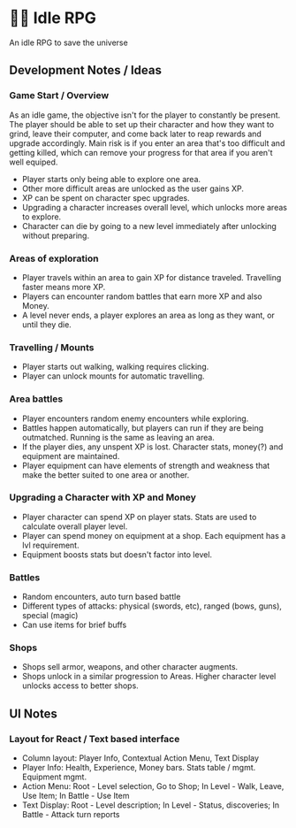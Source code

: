 # 🧙‍♂️ Idle RPG 

An idle RPG to save the universe

## Development Notes / Ideas

### Game Start / Overview
 As an idle game, the objective isn't for the player to constantly be present. The player should be able to set up their character and how they want to grind, leave their computer, and come back later to reap rewards and upgrade accordingly. Main risk is if you enter an area that's too difficult and getting killed, which can remove your progress for that area if you aren't well equiped.

 - Player starts only being able to explore one area.
 - Other more difficult areas are unlocked as the user gains XP.
 - XP can be spent on character spec upgrades.
 - Upgrading a character increases overall level, which unlocks more areas to explore.
 - Character can die by going to a new level immediately after unlocking without preparing.

### Areas of exploration
 - Player travels within an area to gain XP for distance traveled. Travelling faster means more XP.
 - Players can encounter random battles that earn more XP and also Money.
 - A level never ends, a player explores an area as long as they want, or until they die.

### Travelling / Mounts
 - Player starts out walking, walking requires clicking.
 - Player can unlock mounts for automatic travelling.

### Area battles
 - Player encounters random enemy encounters while exploring.
 - Battles happen automatically, but players can run if they are being outmatched. Running is the same as leaving an area.
 - If the player dies, any unspent XP is lost. Character stats, money(?) and equipment are maintained.
 - Player equipment can have elements of strength and weakness that make the better suited to one area or another.

### Upgrading a Character with XP and Money
 - Player character can spend XP on player stats. Stats are used to calculate overall player level.
 - Player can spend money on equipment at a shop. Each equipment has a lvl requirement.
 - Equipment boosts stats but doesn't factor into level.

### Battles
 - Random encounters, auto turn based battle
 - Different types of attacks: physical (swords, etc), ranged (bows, guns), special (magic)
 - Can use items for brief buffs

### Shops
 - Shops sell armor, weapons, and other character augments.
 - Shops unlock in a similar progression to Areas. Higher character level unlocks access to better shops.

## UI Notes

### Layout for React / Text based interface

 - Column layout: Player Info, Contextual Action Menu, Text Display
 - Player Info: Health, Experience, Money bars. Stats table / mgmt. Equipment mgmt.
 - Action Menu: Root - Level selection, Go to Shop; In Level - Walk, Leave, Use Item; In Battle - Use Item
 - Text Display: Root - Level description; In Level - Status, discoveries; In Battle - Attack turn reports